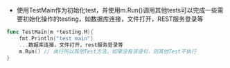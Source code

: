 - 使用TestMain作为初始化test，并使用m.Run()调用其他tests可以完成一些需要初始化操作的testing，如数据库连接，文件打开，REST服务登录等

```go
func TestMain(m *testing.M){
    fmt.Println("test main")
    ...数据库连接，文件打开，rest服务登录等
    m.Run() // 执行所以其他Test方法，如果没有该语句，则其他Test不执行
}
```





